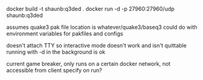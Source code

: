 
docker build -t shaunb:q3ded .
docker run -d -p 27960:27960/udp shaunb:q3ded

assumes quake3 pak file location is whatever/quake3/baseq3
could do with environment variables for pakfiles and configs

doesn't attach TTY so interactive mode doesn't work and isn't quittable
running with -d in the background is ok

current game breaker, only runs on a certain docker network, not accessible from client
specify on run?



